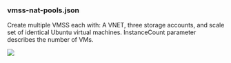 ### vmss-nat-pools.json

Create multiple VMSS each with:
A VNET, three storage accounts, and scale set of identical Ubuntu virtual machines.
InstanceCount parameter describes the number of VMs.

<a href="https://portal.azure.com/#create/Microsoft.Template/uri/https%3A%2F%2Fraw.githubusercontent.com%2Fgbowerman%2Fazure-myriad%2Fmaster%2Fnat-pools%2Fvmss-nat-pools.json" target="_blank">
    <img src="http://azuredeploy.net/deploybutton.png"/>
</a>
